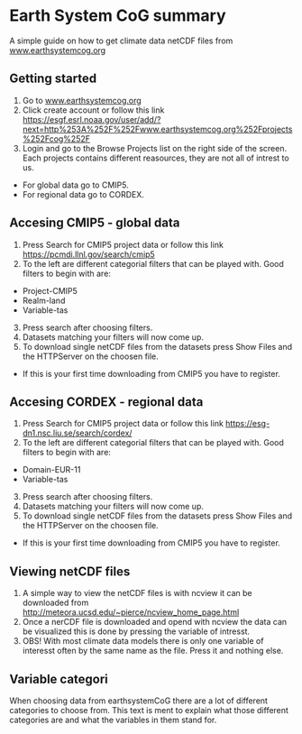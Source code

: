 # Earth System CoG summary
A simple guide on how to get climate data netCDF files from www.earthsystemcog.org

## Getting started
1. Go to www.earthsystemcog.org
2. Click create account or follow this link https://esgf.esrl.noaa.gov/user/add/?next=http%253A%252F%252Fwww.earthsystemcog.org%252Fprojects%252Fcog%252F
3. Login and go to the Browse Projects list on the right side of the screen. Each projects contains different reasources, they are not all of intrest to us.
  * For global data go to CMIP5.
  * For regional data go to CORDEX.

## Accesing CMIP5 - global data
1. Press Search for CMIP5 project data or follow this link https://pcmdi.llnl.gov/search/cmip5
2. To the left are different categorial filters that can be played with. Good filters to begin with are:
 * Project-CMIP5
 * Realm-land
 * Variable-tas
3. Press search after choosing filters. 
4. Datasets matching your filters will now come up.
5. To download single netCDF files from the datasets press Show Files and the HTTPServer on the choosen file. 
 * If this is your first time downloading from CMIP5 you have to register.

## Accesing CORDEX - regional data
1. Press Search for CMIP5 project data or follow this link https://esg-dn1.nsc.liu.se/search/cordex/
2. To the left are different categorial filters that can be played with. Good filters to begin with are:
 * Domain-EUR-11
 * Variable-tas
3. Press search after choosing filters. 
4. Datasets matching your filters will now come up.
5. To download single netCDF files from the datasets press Show Files and the HTTPServer on the choosen file. 
 * If this is your first time downloading from CMIP5 you have to register.

## Viewing netCDF files
1. A simple way to view the netCDF files is with ncview it can be downloaded from http://meteora.ucsd.edu/~pierce/ncview_home_page.html
2. Once a nerCDF file is downloaded and opend with ncview the data can be visualized this is done by pressing the variable of intresst.
3. OBS! With most climate data models there is only one variable of interesst often by the same name as the file. Press it and nothing else.

## Variable categori
When choosing data from earthsystemCoG there are a lot of different categories to choose from. This text is ment to explain what those different categories are and what the variables in them stand for.
